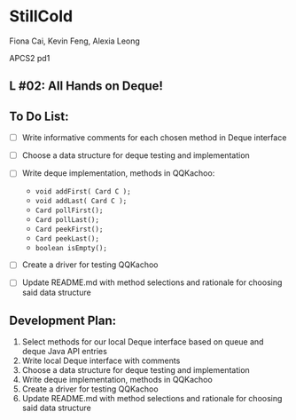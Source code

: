# StillCold
Fiona Cai, Kevin Feng, Alexia Leong

APCS2 pd1
## L #02: All Hands on Deque! 

## To Do List:
- [ ] Write informative comments for each chosen method in Deque interface
- [ ] Choose a data structure for deque testing and implementation
- [ ] Write deque implementation, methods in QQKachoo:
     - ```void addFirst( Card C ); ```
     - ```void addLast( Card C ); ```
     - ```Card pollFirst(); ```
     - ```Card pollLast(); ```
     - ```Card peekFirst(); ```
     - ```Card peekLast(); ```
     - ```boolean isEmpty(); ```

- [ ] Create a driver for testing QQKachoo
- [ ] Update README.md with method selections and rationale for choosing said data structure

## Development Plan:
1. Select methods for our local Deque interface based on queue and deque Java API entries
2. Write local Deque interface with comments
3. Choose a data structure for deque testing and implementation
4. Write deque implementation, methods in QQKachoo
5. Create a driver for testing QQKachoo
6. Update README.md with method selections and rationale for choosing said data structure
